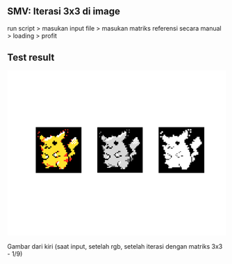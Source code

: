 ## SMV: Iterasi 3x3 di image

run script > masukan input file > masukan matriks referensi secara manual > loading > profit

## Test result
![alt text](https://github.com/anggitoz/SMV/blob/main/testg/pikaresult.png?raw=true)

Gambar dari kiri (saat input, setelah rgb, setelah iterasi dengan matriks 3x3 - 1/9)
